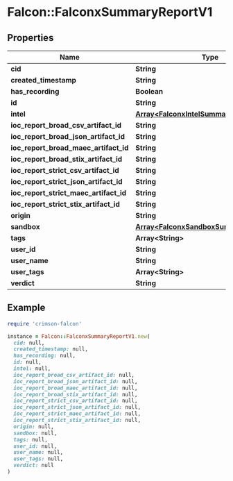 # Falcon::FalconxSummaryReportV1

## Properties

| Name | Type | Description | Notes |
| ---- | ---- | ----------- | ----- |
| **cid** | **String** |  | [optional] |
| **created_timestamp** | **String** |  | [optional] |
| **has_recording** | **Boolean** |  | [optional] |
| **id** | **String** |  | [optional] |
| **intel** | [**Array&lt;FalconxIntelSummaryReportV1&gt;**](FalconxIntelSummaryReportV1.md) |  | [optional] |
| **ioc_report_broad_csv_artifact_id** | **String** |  | [optional] |
| **ioc_report_broad_json_artifact_id** | **String** |  | [optional] |
| **ioc_report_broad_maec_artifact_id** | **String** |  | [optional] |
| **ioc_report_broad_stix_artifact_id** | **String** |  | [optional] |
| **ioc_report_strict_csv_artifact_id** | **String** |  | [optional] |
| **ioc_report_strict_json_artifact_id** | **String** |  | [optional] |
| **ioc_report_strict_maec_artifact_id** | **String** |  | [optional] |
| **ioc_report_strict_stix_artifact_id** | **String** |  | [optional] |
| **origin** | **String** |  | [optional] |
| **sandbox** | [**Array&lt;FalconxSandboxSummaryReportV1&gt;**](FalconxSandboxSummaryReportV1.md) |  | [optional] |
| **tags** | **Array&lt;String&gt;** |  | [optional] |
| **user_id** | **String** |  | [optional] |
| **user_name** | **String** |  | [optional] |
| **user_tags** | **Array&lt;String&gt;** |  | [optional] |
| **verdict** | **String** |  | [optional] |

## Example

```ruby
require 'crimson-falcon'

instance = Falcon::FalconxSummaryReportV1.new(
  cid: null,
  created_timestamp: null,
  has_recording: null,
  id: null,
  intel: null,
  ioc_report_broad_csv_artifact_id: null,
  ioc_report_broad_json_artifact_id: null,
  ioc_report_broad_maec_artifact_id: null,
  ioc_report_broad_stix_artifact_id: null,
  ioc_report_strict_csv_artifact_id: null,
  ioc_report_strict_json_artifact_id: null,
  ioc_report_strict_maec_artifact_id: null,
  ioc_report_strict_stix_artifact_id: null,
  origin: null,
  sandbox: null,
  tags: null,
  user_id: null,
  user_name: null,
  user_tags: null,
  verdict: null
)
```

